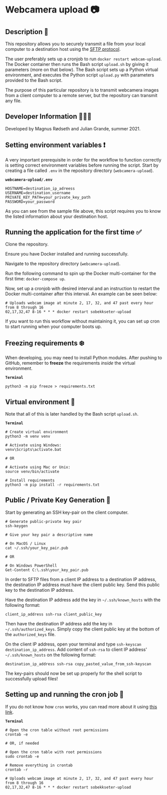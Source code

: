 # Webcamera upload 📷

## Description 📄

This repository allows you to securely transmit a file from your local computer to a destination host using the [SFTP protocol](https://www.digitalocean.com/community/tutorials/how-to-use-sftp-to-securely-transfer-files-with-a-remote-server).

The user preferably sets up a cronjob to run `docker restart webcam-upload`. The Docker container then runs the Bash script `upload.sh` by giving it parameters (more on that below). The Bash script sets up a Python virtual environment, and executes the Python script `upload.py` with parameters provided to the Bash script.

The purpose of this particular repository is to transmit webcamera images from a client computer to a remote server, but the repository can transmit any file.

## Developer Information 🙋🏼‍♂️

Developed by Magnus Rødseth and Julian Grande, summer 2021.

## Setting environment variables ❗️

A very important prerequisite in order for the workflow to function correctly is setting correct environment variables before running the script. Start by creating a file called `.env` in the repository directory (`webcamera-upload`).

**`webcamera-upload/.env`**

```env
HOSTNAME=destination_ip_adreess
USERNAME=destination_username
PRIVATE_KEY_PATH=your_private_key_path
PASSWORD=your_password
```

As you can see from the sample file above, this script requires you to know the listed information about your destination host.

## Running the application for the first time ✅

Clone the repository.

Ensure you have Docker installed and running successfully.

Navigate to the repository directory (`webcamera-upload`).

Run the following command to spin up the Docker multi-container for the first time: `docker-compose up`.

Now, set up a cronjob with desired interval and an instruction to restart the Docker multi-container after this interval. An example can be seen below:

```shell
# Uploads webcam image at minute 2, 17, 32, and 47 past every hour from 8 through 16
02,17,32,47 8-16 * * * docker restart sobekkseter-upload
```

If you want to run this workflow without maintaining it, you can set up cron to start running when your computer boots up.

## Freezing requirements ❄️

When developing, you may need to install Python modules. After pushing to GitHub, remember to **freeze** the requirements _inside_ the virtual environment.

**`Terminal`**

```shell
python3 -m pip freeze > requirements.txt
```

## Virtual environment 🌳

Note that all of this is later handled by the Bash script `upload.sh`.

**`Terminal`**

```shell
# Create virtual environment
python3 -m venv venv

# Activate using Windows:
venv\Scripts\activate.bat

# OR

# Activate using Mac or Unix:
source venv/bin/activate

# Install requirements
python3 -m pip install -r requirements.txt
```

## Public / Private Key Generation 🔐

Start by generating an SSH key-pair on the client computer.

```shell
# Generate public-private key pair
ssh-keygen

# Give your key pair a descriptive name

# On MacOS / Linux
cat ~/.ssh/your_key_pair.pub

# OR

# On Windows PowerShell
Get-Content C:\.ssh\your_key_pair.pub
```

In order to SFTP files from a client IP address to a destination IP address, the destination IP address must have the client public key.
Send this public key to the destination IP address.

Have the destination IP address add the key in `~/.ssh/known_hosts` with the following format:

```shell
client_ip_address ssh-rsa client_public_key
```

Then have the destination IP address add the key in `~/.ssh/authorized_keys`. Simply copy the client public key at the bottom of the `authorized_keys` file.

On the client IP address, open your terminal and type `ssh-keyscan destination_ip_address`. Add content of `ssh-rsa` to client IP address' `~/.ssh/known_hosts` on the following format:

```shell
destination_ip_address ssh-rsa copy_pasted_value_from_ssh-keyscan
```

The key-pairs should now be set up properly for the shell script to successfully upload files!

## Setting up and running the cron job 🔁

If you do not know how `cron` works, you can read more about it using [this link](https://en.wikipedia.org/wiki/Cron).

**`Terminal`**

```shell
# Open the cron table without root permissions
crontab -e

# OR, if needed

# Open the cron table with root permissions
sudo crontab -e

# Remove everything in crontab
crontab -r

# Uploads webcam image at minute 2, 17, 32, and 47 past every hour from 8 through 16
02,17,32,47 8-16 * * * docker restart sobekkseter-upload
```
